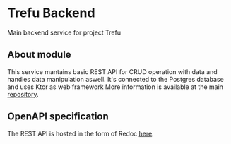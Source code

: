 # Trefu Backend
Main backend service for project Trefu

## About module
This service mantains basic REST API for CRUD operation with data and handles data manipulation aswell.
It's connected to the Postgres database and uses Ktor as web framework
More information is available at the main [repository](https://github.com/xplayerCZ/trefu).

## OpenAPI specification
The REST API is hosted in the form of Redoc [here](https://xplayercz.github.io/trefu-be/).

